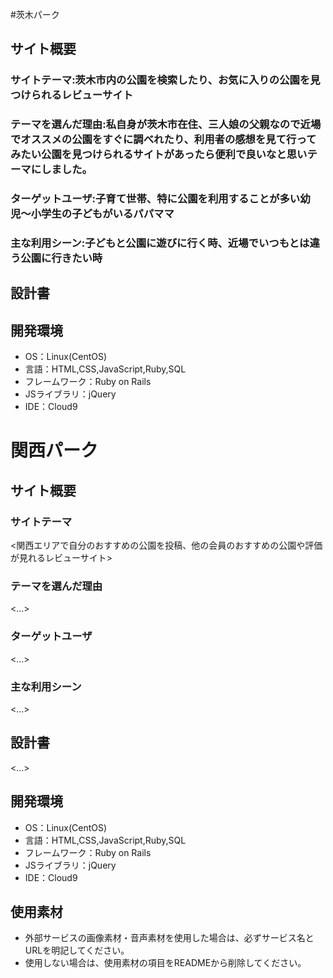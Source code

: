 #茨木パーク

## サイト概要
### サイトテーマ:茨木市内の公園を検索したり、お気に入りの公園を見つけられるレビューサイト

### テーマを選んだ理由:私自身が茨木市在住、三人娘の父親なので近場でオススメの公園をすぐに調べれたり、利用者の感想を見て行ってみたい公園を見つけられるサイトがあったら便利で良いなと思いテーマにしました。

### ターゲットユーザ:子育て世帯、特に公園を利用することが多い幼児〜小学生の子どもがいるパパママ

### 主な利用シーン:子どもと公園に遊びに行く時、近場でいつもとは違う公園に行きたい時

## 設計書

## 開発環境
- OS：Linux(CentOS)
- 言語：HTML,CSS,JavaScript,Ruby,SQL
- フレームワーク：Ruby on Rails
- JSライブラリ：jQuery
- IDE：Cloud9

# 関西パーク

## サイト概要
### サイトテーマ
<関西エリアで自分のおすすめの公園を投稿、他の会員のおすすめの公園や評価が見れるレビューサイト>

### テーマを選んだ理由
<...>

### ターゲットユーザ
<...>

### 主な利用シーン
<...>

## 設計書
<...>

## 開発環境
- OS：Linux(CentOS)
- 言語：HTML,CSS,JavaScript,Ruby,SQL
- フレームワーク：Ruby on Rails
- JSライブラリ：jQuery
- IDE：Cloud9

## 使用素材
- 外部サービスの画像素材・音声素材を使用した場合は、必ずサービス名とURLを明記してください。
- 使用しない場合は、使用素材の項目をREADMEから削除してください。